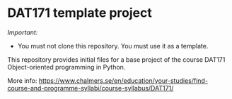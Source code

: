 # DAT171 template project

*Important:*
- You must not clone this repository. You must use it as a template.

This repository provides initial files for a base project of the course DAT171 Object-oriented programming in Python.

More info: https://www.chalmers.se/en/education/your-studies/find-course-and-programme-syllabi/course-syllabus/DAT171/
